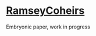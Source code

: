 # [RamseyCoheirs](https://gitlab.com/domenicozambella/RamseyCoheirs/raw/master/RamseyCoheirs.pdf)

Embryonic paper, work in progress